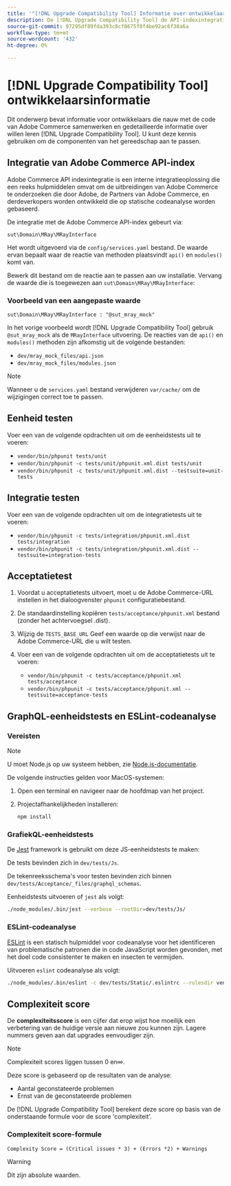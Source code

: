 ```yaml
---
title: '"[!DNL Upgrade Compatibility Tool] Informatie over ontwikkelaar"'
description: De [!DNL Upgrade Compatibility Tool] de API-indexintegratie gebruiken.
source-git-commit: 97295df89fda393c8cf8675f8f4be92ac6f38a6a
workflow-type: tm+mt
source-wordcount: '432'
ht-degree: 0%

---
```



# [!DNL Upgrade Compatibility Tool] ontwikkelaarsinformatie

Dit onderwerp bevat informatie voor ontwikkelaars die nauw met de code van Adobe Commerce samenwerken en gedetailleerde informatie over willen leren [!DNL Upgrade Compatibility Tool]. U kunt deze kennis gebruiken om de componenten van het gereedschap aan te passen.

## Integratie van Adobe Commerce API-index

Adobe Commerce API indexintegratie is een interne integratieoplossing die een reeks hulpmiddelen omvat om de uitbreidingen van Adobe Commerce te onderzoeken die door Adobe, de Partners van Adobe Commerce, en derdeverkopers worden ontwikkeld die op statische codeanalyse worden gebaseerd.

De integratie met de Adobe Commerce API-index gebeurt via:

`sut\Domain\MRay\MRayInterface`

Het wordt uitgevoerd via de `config/services.yaml` bestand. De waarde ervan bepaalt waar de reactie van methoden plaatsvindt `api()` en `modules()` komt van.

Bewerk dit bestand om de reactie aan te passen aan uw installatie. Vervang de waarde die is toegewezen aan `sut\Domain\MRay\MRayInterface`:

### Voorbeeld van een aangepaste waarde

`sut\Domain\MRay\MRayInterface : "@sut_mray_mock"`

In het vorige voorbeeld wordt [!DNL Upgrade Compatibility Tool] gebruik `@sut_mray_mock` als de `MRayInterface` uitvoering. De reacties van de `api()` en `modules()` methoden zijn afkomstig uit de volgende bestanden:

- `dev/mray_mock_files/api.json`
- `dev/mray_mock_files/modules.json`

>[!NOTE]
>
>Wanneer u de `services.yaml` bestand verwijderen `var/cache/` om de wijzigingen correct toe te passen.

## Eenheid testen

Voer een van de volgende opdrachten uit om de eenheidstests uit te voeren:

- `vendor/bin/phpunit tests/unit`
- `vendor/bin/phpunit -c tests/unit/phpunit.xml.dist tests/unit`
- `vendor/bin/phpunit -c tests/unit/phpunit.xml.dist --testsuite=unit-tests`

## Integratie testen

Voer een van de volgende opdrachten uit om de integratietests uit te voeren:

- `vendor/bin/phpunit -c tests/integration/phpunit.xml.dist tests/integration`
- `vendor/bin/phpunit -c tests/integration/phpunit.xml.dist --testsuite=integration-tests`

## Acceptatietest

1. Voordat u acceptatietests uitvoert, moet u de Adobe Commerce-URL instellen in het dialoogvenster `phpunit` configuratiebestand.
1. De standaardinstelling kopiëren `tests/acceptance/phpunit.xml` bestand (zonder het achtervoegsel .dist).
1. Wijzig de `TESTS_BASE_URL` Geef een waarde op die verwijst naar de Adobe Commerce-URL die u wilt testen.
1. Voer een van de volgende opdrachten uit om de acceptatietests uit te voeren:

   - `vendor/bin/phpunit -c tests/acceptance/phpunit.xml tests/acceptance`
   - `vendor/bin/phpunit -c tests/acceptance/phpunit.xml --testsuite=acceptance-tests`

## GraphQL-eenheidstests en ESLint-codeanalyse

### Vereisten

>[!NOTE]
>
>U moet Node.js op uw systeem hebben, zie [Node.js-documentatie](https://nodejs.dev/learn/how-to-install-nodejs).

De volgende instructies gelden voor MacOS-systemen:

1. Open een terminal en navigeer naar de hoofdmap van het project.
1. Projectafhankelijkheden installeren:

   ```bash
   npm install
   ```

### GrafiekQL-eenheidstests

De [Jest](https://jestjs.io/docs/getting-started) framework is gebruikt om deze JS-eenheidstests te maken:

De tests bevinden zich in `dev/tests/Js`.

De tekenreeksschema&#39;s voor testen bevinden zich binnen `dev/tests/Acceptance/_files/graphql_schemas`.

Eenheidstests uitvoeren of `jest` als volgt:

```bash
./node_modules/.bin/jest --verbose --rootDir=dev/tests/Js/
```

### ESLint-codeanalyse

[ESLint](https://eslint.org/docs/user-guide/getting-started) is een statisch hulpmiddel voor codeanalyse voor het identificeren van problematische patronen die in code JavaScript worden gevonden, met het doel code consistenter te maken en insecten te vermijden.

Uitvoeren `eslint` codeanalyse als volgt:

```bash
./node_modules/.bin/eslint -c dev/tests/Static/.eslintrc --rulesdir vendor/magento/magento-coding-standard/eslint/rules path/to/analyse
```

## Complexiteit score

De **complexiteitsscore** is een cijfer dat erop wijst hoe moeilijk een verbetering van de huidige versie aan nieuwe zou kunnen zijn. Lagere nummers geven aan dat upgrades eenvoudiger zijn.

>[!NOTE]
>
>Complexiteit scores liggen tussen 0 en∞.

Deze score is gebaseerd op de resultaten van de analyse:

- Aantal geconstateerde problemen
- Ernst van de geconstateerde problemen

De [!DNL Upgrade Compatibility Tool] berekent deze score op basis van de onderstaande formule voor de score &#39;complexiteit&#39;.

### Complexiteit score-formule

`Complexity Score = (Critical issues * 3) + (Errors *2) + Warnings`

>[!WARNING]
>
>Dit zijn absolute waarden.
